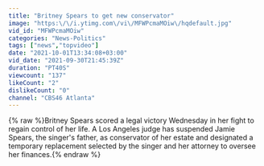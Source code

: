 ```yaml
---
title: "Britney Spears to get new conservator"
image: "https:\/\/i.ytimg.com\/vi\/MFWPcmaMOiw\/hqdefault.jpg"
vid_id: "MFWPcmaMOiw"
categories: "News-Politics"
tags: ["news","topvideo"]
date: "2021-10-01T13:34:08+03:00"
vid_date: "2021-09-30T21:45:39Z"
duration: "PT40S"
viewcount: "137"
likeCount: "2"
dislikeCount: "0"
channel: "CBS46 Atlanta"
---
```

{% raw %}Britney Spears scored a legal victory Wednesday in her fight to regain control of her life. A Los Angeles judge has suspended Jamie Spears, the singer's father, as conservator of her estate and designated a temporary replacement selected by the singer and her attorney to oversee her finances.{% endraw %}
